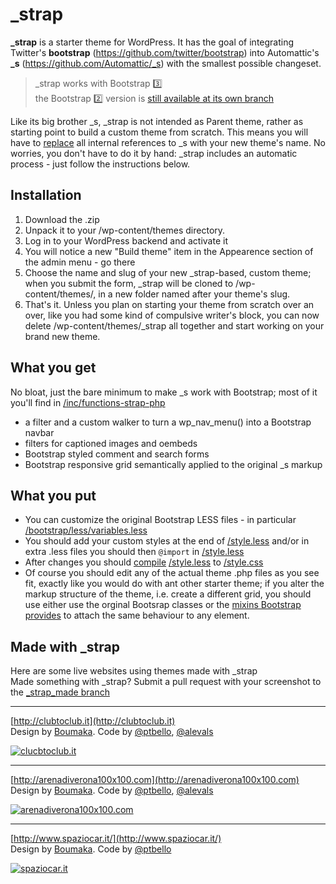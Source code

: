 _strap
======

**\_strap** is a starter theme for WordPress.
It has the goal of integrating Twitter's **bootstrap** (https://github.com/twitter/bootstrap) into Automattic's **\_s** (https://github.com/Automattic/_s) with the smallest possible changeset.

> \_strap works with Bootstrap :three:<br />
> the Bootstrap :two: version is [still available at its own branch](https://github.com/ptbello/_strap/tree/Bootstrap_2.3.2)

Like its big brother \_s, \_strap is not intended as Parent theme, rather as starting point to build a custom theme from scratch.
This means you will have to [replace](https://github.com/Automattic/_s#getting-started) all internal references to \_s with your new theme's name. No worries, you don't have to do it by hand: \_strap includes an automatic process \- just follow the instructions below.

Installation
------------
1. Download the .zip
2. Unpack it to your /wp-content/themes directory.
3. Log in to your WordPress backend and activate it
4. You will notice a new "Build theme" item in the Appearence section of the admin menu \- go there
5. Choose the name and slug of your new \_strap-based, custom theme; when you submit the form, _strap will be cloned to /wp-content/themes/, in a new folder named after your theme's slug.
6. That's it. Unless you plan on starting your theme from scratch over an over, like you had some kind of compulsive writer's block, you can now delete /wp-content/themes/_strap all together and start working on your brand new theme.

What you get
------------
No bloat, just the bare minimum to make \_s work with Bootstrap; most of it you'll find in [/inc/functions-strap-php](https://github.com/ptbello/_strap/blob/master/inc/functions-strap.php)

* a filter and a custom walker to turn a wp_nav_menu() into a Bootstrap navbar
* filters for captioned images and oembeds
* Bootstrap styled comment and search forms
* Bootstrap responsive grid semantically applied to the original _s markup

What you put
------------
* You can customize the original Bootstrap LESS files \- in particular [/bootstrap/less/variables.less](https://github.com/ptbello/_strap/blob/master/bootstrap/less/variables.less)
* You should add your custom styles at the end of [/style.less](https://github.com/ptbello/_strap/blob/master/style.less) and/or in extra .less files you should then `@import` in [/style.less](https://github.com/ptbello/_strap/blob/master/style.less)
* After changes you should [compile](http://lesscss.org/usage) [/style.less](https://github.com/ptbello/_strap/blob/master/style.less) to [/style.css](https://github.com/ptbello/_strap/blob/master/style.css)
* Of course you should edit any of the actual theme .php files as you see fit, exactly like you would do with ant other starter theme; if you alter the markup structure of the theme, i.e. create a different grid, you should use either use the orginal Bootsrap classes or the [mixins Bootstrap provides](http://getbootstrap.com/css/#grid-less) to attach the same behaviour to any element.

Made with \_strap
------------
Here are some live websites using themes made with \_strap<br />
Made something with \_strap? Submit a pull request with your screenshot to the [\_strap_made branch](https://github.com/ptbello/_strap/tree/_strap_made)

---

[http://clubtoclub.it](http://clubtoclub.it)<br />
Design by [Boumaka](http://www.boumaka.it/). Code by [@ptbello](https://github.com/ptbello), [@alevals](https://github.com/alevals)<br />

[![clucbtoclub.it](https://raw.github.com/ptbello/_strap/_strap_made/clubtoclub.jpg)](http://clubtoclub.it)

---

[http://arenadiverona100x100.com](http://arenadiverona100x100.com)<br />
Design by [Boumaka](http://www.boumaka.it/). Code by [@ptbello](https://github.com/ptbello), [@alevals](https://github.com/alevals)<br />

[![arenadiverona100x100.com](https://raw.github.com/ptbello/_strap/_strap_made/arenadiverona100x100.jpg)](http://arenadiverona100x100.com)

---

[http://www.spaziocar.it/](http://www.spaziocar.it/)<br />
Design by [Boumaka](http://www.boumaka.it/). Code by [@ptbello](https://github.com/ptbello)<br />

[![spaziocar.it](https://raw.github.com/ptbello/_strap/_strap_made/spaziocar.jpg)](http://www.spaziocar.it/)
